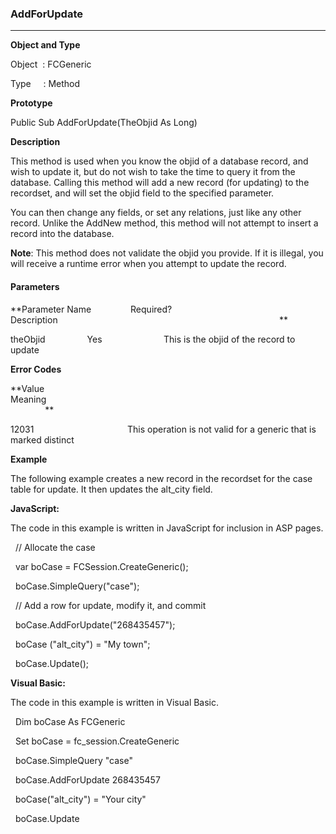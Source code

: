 ### AddForUpdate

---

**Object and Type**

Object  : FCGeneric

Type     : Method

**Prototype**

Public Sub AddForUpdate(TheObjid As Long)

**Description**

This method is used when you know the objid of a database record, and wish to update it, but do not wish to take the time to query it from the database. Calling this method will add a new record (for updating) to the recordset, and will set the objid field to the specified parameter.

You can then change any fields, or set any relations, just like any other record. Unlike the AddNew method, this method will not attempt to insert a record into the database.

**Note**: This method does not validate the objid you provide. If it is illegal, you will receive a runtime error when you attempt to update the record.

#### Parameters
**Parameter Name                Required?             Description                                                                                          **

theObjid                 Yes                         This is the objid of the record to update

**Error Codes**

**Value                                     Meaning                                                                                                                               **

12031                                      This operation is not valid for a generic that is marked distinct

**Example**

The following example creates a new record in the recordset for the case table for update. It then updates the alt_city field.

**JavaScript:**

The code in this example is written in JavaScript for inclusion in ASP pages.

  // Allocate the case

  var boCase = FCSession.CreateGeneric();

  boCase.SimpleQuery("case");

  // Add a row for update, modify it, and commit

  boCase.AddForUpdate("268435457");

  boCase ("alt_city") = "My town";

  boCase.Update();

**Visual Basic:**

The code in this example is written in Visual Basic.

  Dim boCase As FCGeneric

  Set boCase = fc_session.CreateGeneric

  boCase.SimpleQuery "case"

  boCase.AddForUpdate 268435457

  boCase("alt_city") = "Your city"

  boCase.Update